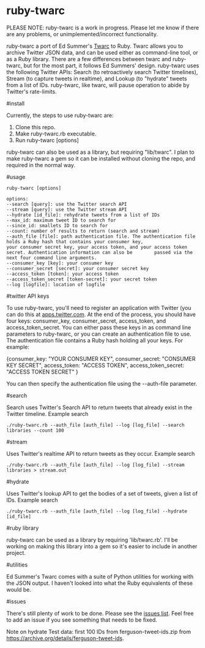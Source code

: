 # ruby-twarc

PLEASE NOTE: ruby-twarc is a work in progress. Please let me know if there are any problems, or unimplemented/incorrect functionality.

ruby-twarc a port of Ed Summer's [Twarc](https://github.com/edsu/twarc) to Ruby. Twarc allows you to archive Twitter JSON data, and can be used either as command-line tool, or as a Ruby library. There are a few differences between twarc and ruby-twarc, but for the most part, it follows Ed Summers' design. ruby-twarc uses the following Twitter APIs: Search (to retroactively search Twitter timelines), Stream (to capture tweets in realtime), and Lookup (to "hydrate" tweets from a list of IDs. ruby-twarc, like twarc, will pause operation to abide by Twitter's rate-limits.

#install

Currently, the steps to use ruby-twarc are:

1. Clone this repo.
2. Make ruby-twarc.rb executable.
3. Run
    ruby-twarc [options]

ruby-twarc can also be used as a library, but requiring "lib/twarc". I plan to make ruby-twarc a gem so it can be installed without cloning the repo, and required in the normal way. 

#usage

    ruby-twarc [options]

    options:
    --search [query]: use the Twitter search API
    --stream [query]: use the Twitter stream API
    --hydrate [id_file]: rehydrate tweets from a list of IDs
    --max_id: maximum tweet ID to search for
    --since_id: smallets ID to search for
    --count: number of results to return (search and stream)
    --auth_file [file]: path authentication file. The authentication file holds a Ruby hash that contains your consumer key, 
    your consumer secret key, your access token, and your access token secret. Authentication information can also be        passed via the next four command line arguments.
    --consumer_key [key]: your consumer key
    --consumer_secret [secret]: your consumer secret key
    --access_token [token]: your access token
    --access_token_secret [token-secret]: your secret token
    --log [logfile]: location of logfile

#twitter API keys

To use ruby-twarc, you'll need to register an application with Twitter (you can do this at [apps.twitter.com](http://apps.twitter.com). At the end of the process, you should have four keys: consumer_key, consumer_secret, access_token, and access_token_secret. You can either pass these keys in as command line parameters to ruby-twarc, or you can create an authentication file to use. The authentication file contains a Ruby hash holding all your keys. For example:

  {consumer_key: "YOUR CONSUMER KEY", consumer_secret: "CONSUMER KEY SECRET", access_token: "ACCESS TOKEN", access_token_secret: "ACCESS TOKEN SECRET" }

You can then specify the authentication file using the --auth-file parameter.

#search

Search uses Twitter's Search API to return tweets that already exist in
the Twitter timeline. Example search

    ./ruby-twarc.rb --auth_file [auth_file] --log [log_file] --search libraries --count 100

#stream

Uses Twitter's realtime API to return tweets as they occur.
Example search

    ./ruby-twarc.rb --auth_file [auth_file] --log [log_file] --stream libraries > stream.out

#hydrate

Uses Twitter's lookup API to get the bodies of a set of tweets, given a
list of IDs. Example search

    ./ruby-twarc.rb --auth_file [auth_file] --log [log_file] --hydrate [id_file]

#ruby library

ruby-twarc can be used as a library by requiring 'lib/twarc.rb'. I'll be
working on making this library into a gem so it's easier to include in
another project.

#utilities

Ed Summer's Twarc comes with a suite of Python utilities for working with the JSON output. I haven't looked into what the Ruby equivalents of these would be.

#issues

There's still plenty of work to be done. Please see the [issues list](https://github.com/redlibrarian/ruby-twarc/issues). Feel free to add an issue if you see something that needs to be fixed.


Note on hydrate Test data: first 100 IDs from ferguson-tweet-ids.zip from https://archive.org/details/ferguson-tweet-ids.
